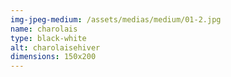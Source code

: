 ```yaml
---
img-jpeg-medium: /assets/medias/medium/01-2.jpg
name: charolais
type: black-white
alt: charolaisehiver
dimensions: 150x200
---
```

